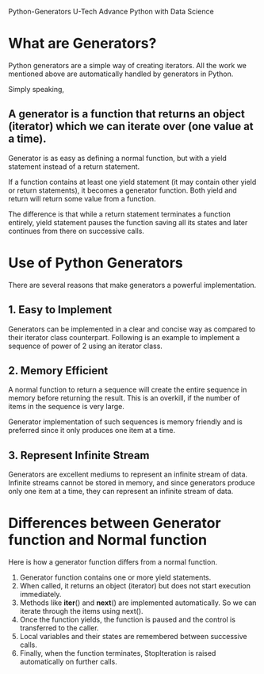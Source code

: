 Python-Generators
U-Tech Advance Python with Data Science

# What are Generators?
Python generators are a simple way of creating iterators. All the work we mentioned above are automatically handled by generators in Python.

Simply speaking, 
## A generator is a function that returns an object (iterator) which we can iterate over (one value at a time).

Generator is as easy as defining a normal function, but with a yield statement instead of a return statement.

If a function contains at least one yield statement (it may contain other yield or return statements), it becomes a generator function. Both yield and return will return some value from a function.

The difference is that while a return statement terminates a function entirely, yield statement pauses the function saving all its states and later continues from there on successive calls.

# Use of Python Generators
There are several reasons that make generators a powerful implementation.

## 1. Easy to Implement
Generators can be implemented in a clear and concise way as compared to their iterator class counterpart. Following is an example to implement a sequence of power of 2 using an iterator class.

## 2. Memory Efficient
A normal function to return a sequence will create the entire sequence in memory before returning the result. This is an overkill, if the number of items in the sequence is very large.

Generator implementation of such sequences is memory friendly and is preferred since it only produces one item at a time.

## 3. Represent Infinite Stream
Generators are excellent mediums to represent an infinite stream of data. Infinite streams cannot be stored in memory, and since generators produce only one item at a time, they can represent an infinite stream of data.

# Differences between Generator function and Normal function
Here is how a generator function differs from a normal function.

1) Generator function contains one or more yield statements.
2) When called, it returns an object (iterator) but does not start execution immediately.
3) Methods like __iter__() and __next__() are implemented automatically. So we can iterate through the items using next().
4) Once the function yields, the function is paused and the control is transferred to the caller.
5) Local variables and their states are remembered between successive calls.
6) Finally, when the function terminates, StopIteration is raised automatically on further calls.
